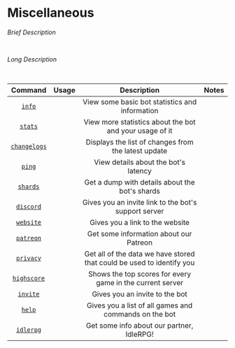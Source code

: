 #  Miscellaneous

*Brief Description*

<br>

*Long Description*

<br>

| Command | Usage | Description | Notes |
| :---: | :---: | :---: | :---: |
| [`info`](misc/info.md) | | View some basic bot statistics and information | |
| [`stats`](misc/stats.md) | | View more statistics about the bot and your usage of it | |
| [`changelogs`](misc/changelogs.md) | | Displays the list of changes from the latest update | |
| [`ping`](misc/ping.md) | | View details about the bot's latency | |
| [`shards`](misc/shards.md) | | Get a dump with details about the bot's shards | |
| [`discord`](misc/discord.md) | | Gives you an invite link to the bot's support server | |
| [`website`](misc/website.md) | | Gives you a link to the website | |
| [`patreon`](misc/patreon.md) | | Get some information about our Patreon | |
| [`privacy`](misc/privacy.md) | | Get all of the data we have stored that could be used to identify you | |
| [`highscore`](misc/highscore.md) | | Shows the top scores for every game in the current server | |
| [`invite`](misc/invite.md) | | Gives you an invite to the bot | |
| [`help`](misc/help.md) | | Gives you a list of all games and commands on the bot | |
| [`idlerpg`](misc/idlerpg.md) | | Get some info about our partner, IdleRPG! | |